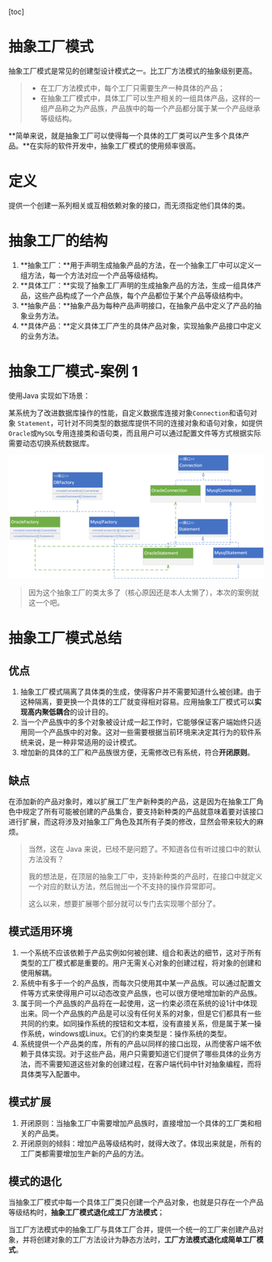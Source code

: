 [toc]

# 抽象工厂模式

抽象工厂模式是常见的创建型设计模式之一。比工厂方法模式的抽象级别更高。

> + 在工厂方法模式中，每个工厂只需要生产一种具体的产品；
> + 在抽象工厂模式中，具体工厂可以生产相关的一组具体产品，这样的一组产品称之为产品族，产品族中的每一个产品都分属于某一个产品继承等级结构。

**简单来说，就是抽象工厂可以使得每一个具体的工厂类可以产生多个具体产品。**在实际的软件开发中，抽象工厂模式的使用频率很高。

# 定义

提供一个创建一系列相关或互相依赖对象的接口，而无须指定他们具体的类。

# 抽象工厂的结构

1. **抽象工厂：**用于声明生成抽象产品的方法，在一个抽象工厂中可以定义一组方法，每一个方法对应一个产品等级结构。
2. **具体工厂：**实现了抽象工厂声明的生成抽象产品的方法，生成一组具体产品，这些产品构成了一个产品族，每个产品都位于某个产品等级结构中。
3. **抽象产品：**抽象产品为每种产品声明接口，在抽象产品中定义了产品的抽象业务方法。
4. **具体产品：**定义具体工厂产生的具体产品对象，实现抽象产品接口中定义的业务方法。

# 抽象工厂模式-案例 1

使用Java 实现如下场景：

某系统为了改进数据库操作的性能，自定义数据库连接对象`Connection`和语句对象 `Statement`，可针对不同类型的数据库提供不同的连接对象和语句对象，如提供`Oracle`或`MySQL`专用连接类和语句类，而且用户可以通过配置文件等方式根据实际需要动态切换系统数据库。

![](db.png)

> 因为这个抽象工厂的类太多了（核心原因还是本人太懒了），本次的案例就这一个吧。

# 抽象工厂模式总结

## 优点

1. 抽象工厂模式隔离了具体类的生成，使得客户并不需要知道什么被创建。由于这种隔离，要更换一个具体的工厂就变得相对容易。应用抽象工厂模式可以**实现高内聚低耦合**的设计目的。
2. 当一个产品族中的多个对象被设计成一起工作时，它能够保证客户端始终只适用同一个产品族中的对象。这对一些需要根据当前环境来决定其行为的软件系统来说，是一种非常适用的设计模式。
3. 增加新的具体的工厂和产品族很方便，无需修改已有系统，符合**开闭原则**。

## 缺点

在添加新的产品对象时，难以扩展工厂生产新种类的产品，这是因为在抽象工厂角色中规定了所有可能被创建的产品集合，要支持新种类的产品就意味着要对该接口进行扩展，而这将涉及对抽象工厂角色及其所有子类的修改，显然会带来较大的麻烦。

> 当然，这在 Java 来说，已经不是问题了。不知道各位有听过接口中的默认方法没有？
>
> 我的想法是，在顶层的抽象工厂中，支持新种类的产品时，在接口中就定义一个对应的默认方法，然后抛出一个不支持的操作异常即可。
>
> 这么以来，想要扩展哪个部分就可以专门去实现哪个部分了。

## 模式适用环境

1. 一个系统不应该依赖于产品实例如何被创建、组合和表达的细节，这对于所有类型的工厂模式都是重要的。用户无需关心对象的创建过程，将对象的创建和使用解耦。
2. 系统中有多于一个的产品族，而每次只使用其中某一产品族。可以通过配置文件等方式来使得用户可以动态改变产品族，也可以很方便地增加新的产品族。
3. 属于同一个产品族的产品将在一起使用，这一约束必须在系统的设1计中体现出来。同一个产品族的产品是可以没有任何关系的对象，但是它们都具有一些共同的约束。如同操作系统的按钮和文本框，没有直接关系，但是属于某一操作系统，windows或Linux。它们的约束类型是：操作系统的类型。
4. 系统提供一个产品类的库，所有的产品以同样的接口出现，从而使客户端不依赖于具体实现。对于这些产品，用户只需要知道它们提供了哪些具体的业务方法，而不需要知道这些对象的创建过程，在客户端代码中针对抽象编程，而将具体类写入配置中。

## 模式扩展

1. 开闭原则：当抽象工厂中需要增加产品族时，直接增加一个具体的工厂类和相关的产品类。
2. 开闭原则的倾斜：增加产品等级结构时，就得大改了。体现出来就是，所有的工厂类都需要增加生产新的产品的方法。

## 模式的退化

当抽象工厂模式中每一个具体工厂类只创建一个产品对象，也就是只存在一个产品等级结构时，**抽象工厂模式退化成工厂方法模式**；

当工厂方法模式中的抽象工厂与具体工厂合并，提供一个统一的工厂来创建产品对象，并将创建对象的工厂方法设计为静态方法时，**工厂方法模式退化成简单工厂模式**。